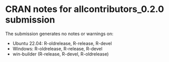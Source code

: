 # CRAN notes for allcontributors_0.2.0 submission

The submission generates no notes or warnings on:

* Ubuntu 22.04: R-oldrelease, R-release, R-devel
* Windows: R-oldrelease, R-release, R-devel
* win-builder (R-release, R-devel, R-oldrelease)
